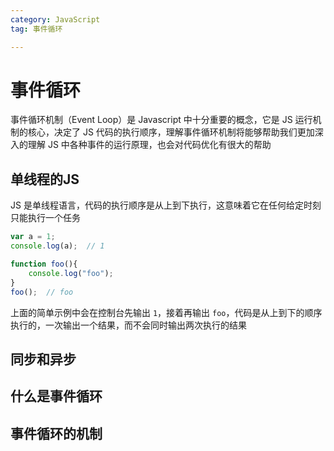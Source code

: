 ```yaml
---
category: JavaScript
tag: 事件循环

---
```





# 事件循环
事件循环机制（Event Loop）是 Javascript 中十分重要的概念，它是 JS 运行机制的核心，决定了 JS 代码的执行顺序，理解事件循环机制将能够帮助我们更加深入的理解 JS 中各种事件的运行原理，也会对代码优化有很大的帮助

## 单线程的JS
JS 是单线程语言，代码的执行顺序是从上到下执行，这意味着它在任何给定时刻只能执行一个任务

```js
var a = 1;
console.log(a);  // 1

function foo(){
    console.log("foo");
}
foo();  // foo
```
上面的简单示例中会在控制台先输出 `1`，接着再输出 `foo`，代码是从上到下的顺序执行的，一次输出一个结果，而不会同时输出两次执行的结果

## 同步和异步

## 什么是事件循环
## 事件循环的机制
